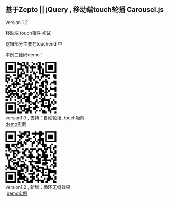 
基于Zepto || jQuery , 移动端touch轮播 Carousel.js
---------

version 1.2

移动端 touch事件 初试

逻辑部分主要在touchend 中 

      
  本例二维码demo：<br>
 
  ![alt text](screenshots.png) <br />
  version1.0 , 支持：自动轮播, touch吸附<br />
  [demo实例](https://yansuran.github.io/demos/touch-carousel/Carousel.html)<br /> 

  
  ![alt text](screenshots_2.png) <br />
  version1.2 , 新增：循环无缝效果<br />
  [demo实例](https://yansuran.github.io/demos/touch-carousel/Carousel_2.html)<br /> 